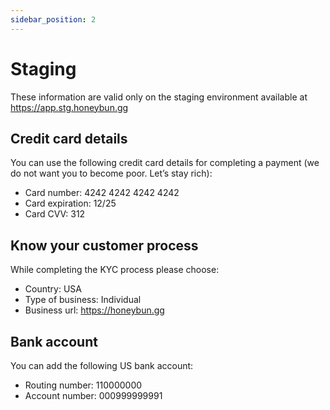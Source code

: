 ```yaml
---
sidebar_position: 2
---
```

# Staging
These information are valid only on the staging environment available at https://app.stg.honeybun.gg
## Credit card details

You can use the following credit card details for completing a payment (we do not want you to become poor. Let’s stay rich):

- Card number: 4242 4242 4242 4242
- Card expiration: 12/25
- Card CVV: 312

## Know your customer process

While completing the KYC process please choose:

- Country: USA
- Type of business: Individual
- Business url: https://honeybun.gg

## Bank account

You can add the following US bank account:
- Routing number: 110000000
- Account number: 000999999991
